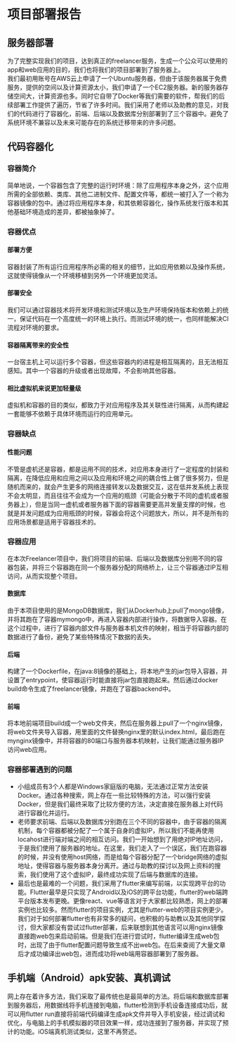 # 项目部署报告

## 服务器部署
为了完整实现我们的项目，达到真正的freelancer服务，生成一个公众可以使用的app和web应用的目的，我们也将我们的项目部署到了服务器上。  
我们最初用账号在AWS云上申请了一个Ubuntu服务器，但由于该服务器属于免费服务，提供的空间以及计算资源太小，我们申请了一个EC2服务器。新的服务器存储空间大，计算资源也多。同时它自带了Docker等我们需要的软件，帮我们的后续部署工作提供了遍历，节省了许多时间。我们采用了老师以及助教的意见，对我们的代码进行了容器化，前端、后端以及数据库分别部署到了三个容器中。避免了系统环境不兼容以及未来可能存在的系统迁移带来的许多问题。
## 代码容器化
### 容器简介
简单地说，一个容器包含了完整的运行时环境：除了应用程序本身之外，这个应用所需的全部依赖、类库、其他二进制文件、配置文件等，都统一被打入了一个称为容器镜像的包中。通过将应用程序本身，和其依赖容器化，操作系统发行版本和其他基础环境造成的差异，都被抽象掉了。
### 容器优点
#### 部署方便
容器封装了所有运行应用程序所必需的相关的细节，比如应用依赖以及操作系统，这就使得镜像从一个环境移植到另外一个环境更加灵活。
#### 部署安全
我们可以通过容器技术将开发环境和测试环境以及生产环境保持版本和依赖上的统一，保证代码在一个高度统一的环境上执行。而测试环境的统一，也同样能解决CI流程对环境的要求。
#### 容器隔离带来的安全性
一台宿主机上可以运行多个容器，但这些容器内的进程是相互隔离的，且无法相互感知。其中一个容器的升级或者出现故障，不会影响其他容器。
#### 相比虚拟机来说更加轻量级
虚拟机和容器的目的类似，都致力于对应用程序及其关联性进行隔离，从而构建起一套能够不依赖于具体环境而运行的应用单元。
### 容器缺点
#### 性能问题
不管是虚机还是容器，都是运用不同的技术，对应用本身进行了一定程度的封装和隔离，在降低应用和应用之间以及应用和环境之间的耦合性上做了很多努力，但是随机而来的，就会产生更多的网络连接转发以及数据交互，这在低并发系统上表现不会太明显，而且往往不会成为一个应用的瓶颈（可能会分散于不同的虚机或者服务器上），但是当同一虚机或者服务器下面的容器需要更高并发量支撑的时候，也就是并发问题成为应用瓶颈的时候，容器会将这个问题放大，所以，并不是所有的应用场景都是适用于容器技术的。
### 容器应用
在本次Freelancer项目中，我们将项目的前端、后端以及数据库分别用不同的容器包装，并将三个容器跑在同一个服务器分配的网络桥上，让三个容器通过IP互相访问，从而实现整个项目。
#### 数据库
由于本项目使用的是MongoDB数据库，我们从Dockerhub上pull了mongo镜像，并将其跑在了容器mymongo中，再进入容器内部进行操作，将数据导入容器。在这个过程中，进行了容器内部文件与服务器本机文件的映射，相当于将容器内部的数据进行了备份，避免了某些特殊情况下数据的丢失。
#### 后端
构建了一个Dockerfile，在java:8镜像的基础上，将本地产生的jar包导入容器，并设置了entrypoint，使容器运行时能直接将jar包直接跑起来。然后通过docker build命令生成了freelancer镜像，并跑在了容器backend中。
#### 前端
将本地前端项目build成一个web文件夹，然后在服务器上pull了一个nginx镜像，将web文件夹导入容器，用里面的文件替换nginx里的默认index.html，最后跑在mynginx镜像中，并将容器的80端口与服务器本机映射，让我们能通过服务器IP访问web应用。
### 容器部署遇到的问题
+ 小组成员有3个人都是Windows家庭版的电脑，无法通过正常方法安装Docker。通过各种搜索，网上存在一些比较特殊的方法，可以强行安装Docker，但是我们最终采取了比较方便的方法，决定直接在服务器上对代码进行容器化并运行。
+ 老师要求前端、后端以及数据库分别跑在三个不同的容器中，由于容器的隔离机制，每个容器都被分配了一个属于自身的虚拟IP，所以我们不能再使用locahost进行端对端之间的相互访问。我们一开始想到了用绝对IP地址访问，于是我们使用了服务器的地址。在这里，我们走入了一个误区，我们在跑容器的时候，并没有使用host网络，而是给每个容器分配了一个bridge网络的虚拟地址，使得容器与服务器本身分离开。通过与助教的探讨以及网上资料的搜索，我们使用了这个虚拟IP，最终成功实现了后端与数据库的连接。
+ 最后也是最难的一个问题，我们采用了flutter来编写前端，以实现跨平台的功能。Flutter最早是只实现了Android以及iOS的跨平台功能，flutter的web端跨平台版本发布更晚。更像react、vue等语言对于大家都比较熟悉，网上的部署实例也比较多。然而flutter的项目实例，尤其是flutter-web的项目实例更少。我们对于如何部署flutter也有非常多的疑问，也积极的与助教以及其他同学探讨，但大家都没有尝试过flutter部署，后来联想到其他语言可以用nginx镜像直接跑web包来启动前端。但是我们在进行尝试时，flutter编译生成web包时，出现了由于flutter配置问题导致生成不出web包。在后来查阅了大量文章后才成功编译出web包，进而成功将web端用容器部署到了服务器。
## 手机端（Android）apk安装、真机调试
网上存在着许多方法，我们采取了最传统也是最简单的方法。将后端和数据库部署到服务器后，用数据线将手机连接到电脑，flutter检测到手机设备连接成功后，就可以用flutter run直接将前端代码编译生成apk文件并导入手机安装，经过调试和优化，与电脑上的手机模拟器的项目效果一样，成功连接到了服务器，并实现了预计的功能。iOS端真机测试类似，这里不再赘述。
